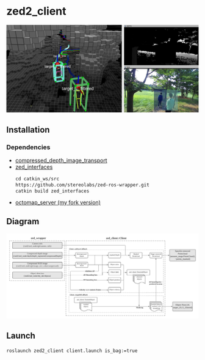 # zed2_client
![image](img/zed_client2.png)
## Installation 

### Dependencies
  * [compressed_depth_image_transport](http://wiki.ros.org/compressed_depth_image_transport)
  * [zed_interfaces](https://github.com/stereolabs/zed-ros-wrapper/tree/master/zed_interfaces)
    ```
    cd catkin_ws/src
    https://github.com/stereolabs/zed-ros-wrapper.git
    catkin build zed_interfaces
    ```
* [octomap_server (my fork version)](https://github.com/icsl-Jeon/octomap_mapping) 

## Diagram 
![diagram](img/diagram.png)

## Launch 

```
roslaunch zed2_client client.launch is_bag:=true
```

